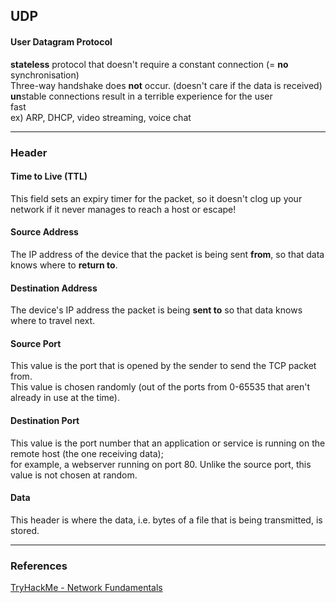 ## UDP
#### User Datagram Protocol

**stateless** protocol that doesn't require a constant connection (= **no** synchronisation)  
Three-way handshake does **not** occur. (doesn't care if the data is received)    
**un**stable connections result in a terrible experience for the user   
fast   
ex) ARP, DHCP, video streaming, voice chat   

---

### Header

#### Time to Live (TTL)	
This field sets an expiry timer for the packet, so it doesn't clog up your network if it never manages to reach a host or escape!

#### Source Address
The IP address of the device that the packet is being sent **from**, so that data knows where to **return to**.

#### Destination Address	
The device's IP address the packet is being **sent to** so that data knows where to travel next.
#### Source Port	
This value is the port that is opened by the sender to send the TCP packet from.    
This value is chosen randomly (out of the ports from 0-65535 that aren't already in use at the time).

#### Destination Port
This value is the port number that an application or service is running on the remote host (the one receiving data);    
for example, a webserver running on port 80. Unlike the source port, this value is not chosen at random.

#### Data
This header is where the data, i.e. bytes of a file that is being transmitted, is stored.


---

### References
[TryHackMe - Network Fundamentals](https://tryhackme.com/module/network-fundamentals)

